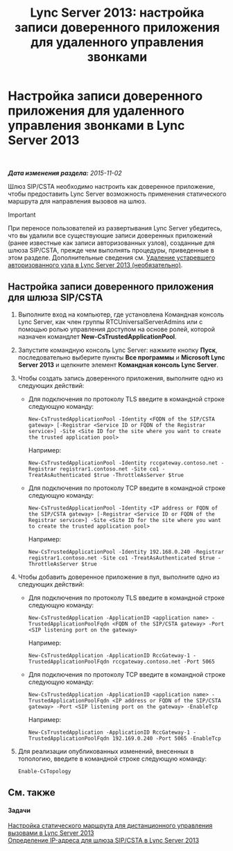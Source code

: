 ﻿---
title: 'Lync Server 2013: настройка записи доверенного приложения для удаленного управления звонками'
TOCTitle: Настройка записи доверенного приложения для удаленного управления звонками
ms:assetid: 37777f93-8b24-40cf-808e-7c6230eb2132
ms:mtpsurl: https://technet.microsoft.com/ru-ru/library/Gg558636(v=OCS.15)
ms:contentKeyID: 49309443
ms.date: 05/19/2016
mtps_version: v=OCS.15
ms.translationtype: HT
---

# Настройка записи доверенного приложения для удаленного управления звонками в Lync Server 2013

 

_**Дата изменения раздела:** 2015-11-02_

Шлюз SIP/CSTA необходимо настроить как доверенное приложение, чтобы предоставить Lync Server возможность применения статического маршрута для направления вызовов на шлюз.

> [!IMPORTANT]
> При переносе пользователей из развертывания Lync Server убедитесь, что вы удалили все существующие записи доверенных приложений (ранее известные как записи авторизованных узлов), созданные для шлюза SIP/CSTA, прежде чем выполнять процедуры, приведенные в этом разделе. Дополнительные сведения см. <a href="lync-server-2013-remove-a-legacy-authorized-host-optional.md">Удаление устаревшего авторизованного узла в Lync Server 2013 (необязательно)</a>.


## Настройка записи доверенного приложения для шлюза SIP/CSTA

1.  Выполните вход на компьютер, где установлена Командная консоль Lync Server, как член группы RTCUniversalServerAdmins или с помощью ролью управления доступом на основе ролей, которой назначен командлет **New-CsTrustedApplicationPool**.

2.  Запустите командную консоль Lync Server: нажмите кнопку **Пуск**, последовательно выберите пункты **Все программы** и **Microsoft Lync Server 2013** и щелкните элемент **Командная консоль Lync Server**.

3.  Чтобы создать запись доверенного приложения, выполните одно из следующих действий:
    
      - Для подключения по протоколу TLS введите в командной строке следующую команду:
        
            New-CsTrustedApplicationPool -Identity <FQDN of the SIP/CSTA gateway> [-Registrar <Service ID or FQDN of the Registrar service>] -Site <Site ID for the site where you want to create the trusted application pool>
        
        Например:
        
            New-CsTrustedApplicationPool -Identity rccgateway.contoso.net -Registrar registrar1.contoso.net -Site co1 -TreatAsAuthenticated $true -ThrottleAsServer $true
    
      - Для подключения по протоколу TCP введите в командной строке следующую команду:
        
            New-CsTrustedApplicationPool -Identity <IP address or FQDN of the SIP/CSTA gateway> [-Registrar <Service ID or FQDN of the Registrar service>] -Site <Site ID for the site where you want to create the trusted application pool>
        
        Например:
        
            New-CsTrustedApplicationPool -Identity 192.168.0.240 -Registrar registrar1.contoso.net -Site co1 -TreatAsAuthenticated $true -ThrottleAsServer $true

4.  Чтобы добавить доверенное приложение в пул, выполните одно из следующих действий:
    
      - Для подключения по протоколу TLS введите в командной строке следующую команду:
        
            New-CsTrustedApplication -ApplicationID <application name> -TrustedApplicationPoolFqdn <FQDN of the SIP/CSTA gateway> -Port <SIP listening port on the gateway>
        
        Например:
        
            New-CsTrustedApplication -ApplicationID RccGateway-1 -TrustedApplicationPoolFqdn rccgateway.contoso.net -Port 5065
    
      - Для подключения по протоколу TCP введите в командной строке следующую команду:
        
            New-CsTrustedApplication -ApplicationID <application name> -TrustedApplicationPoolFqdn <IP address or FQDN of the SIP/CSTA gateway> -Port <SIP listening port on the gateway> -EnableTcp
        
        Например:
        
            New-CsTrustedApplication -ApplicationID RccGateway-1 -TrustedApplicationPoolFqdn 192.169.0.240 -Port 5065 -EnableTcp

5.  Для реализации опубликованных изменений, внесенных в топологию, введите в командной строке следующую команду:
    
        Enable-CsTopology

## См. также

#### Задачи

[Настройка статического маршрута для дистанционного управления вызовами в Lync Server 2013](lync-server-2013-configure-a-static-route-for-remote-call-control.md)  
[Определение IP-адреса для шлюза SIP/CSTA в Lync Server 2013](lync-server-2013-define-a-sip-csta-gateway-ip-address.md)

